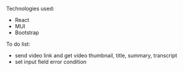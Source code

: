 Technologies used:
- React
- MUI
- Bootstrap

To do list:
<!-- - cell for TV screen with YT video thumbnail -->
<!-- - transcript cell -->
<!-- - summary cell -->
<!-- - input field for YT link -->
<!-- - paste YT link functionality -->
<!-- - create logo and add it to the page -->
- send video link and get video thumbnail, title, summary, transcript
- set input field error condition
